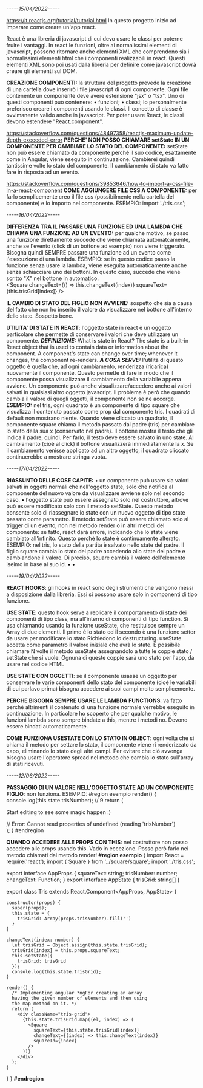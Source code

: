 *-----15/04/2022-----*

https://it.reactjs.org/tutorial/tutorial.html
In questo progetto inizio ad imparare come creare un'app react.

React è una libreria di javascript di cui devo usare le classi
per poterne fruire i vantaggi.
In react le funzioni, oltre ai normalissimi elementi di javascript,
possono ritornare anche elementi XML che comprendono sia i
normalissimi elementi html che i componenti realizzabili in react.
Questi elementi XML sono poi usati dalla libreria per definire come
javascript dovrà creare gli elementi sul DOM.

**CREAZIONE COMPONENTI:** la struttura del progetto prevede la creazione
di una cartella dove inserirò i file javascript di ogni componente.
Ogni file contenente un componente deve avere estensione "jsx" o "tsx".
Uno di questi componenti può contenere:
• funzioni;
• classi;
Io personalmente preferisco creare i componenti usando le classi.
Il concetto di classe è ovvimanente valido anche in javascript.
Per poter usare React, le classi devono estendere "React.component".

https://stackoverflow.com/questions/48497358/reactjs-maximum-update-depth-exceeded-error
**PERCHE' NON POSSO CHIAMARE setState IN UN COMPONENTE PER CAMBIARE LO STATO DEL COMPONENTE:**
setState non può essere chiamato da componente perchè il suo codice, esattamente come
in Angular, viene eseguito in continuazione. Cambierei quindi tantissime
volte lo stato del componente.
Il cambiamento di stato va fatto fare in risposta ad un evento.

https://stackoverflow.com/questions/39853646/how-to-import-a-css-file-in-a-react-component
**COME AGGIUNGERE FILE CSS A COMPONENTE:** per farlo semplicemente creo il file css
(possibilmente nella cartella del componente) e lo importo nel componente.
ESEMPIO: import './tris.css';

*-----16/04/2022-----*

**DIFFERENZA TRA IL PASSARE UNA FUNZIONE ED UNA LAMBDA CHE CHIAMA UNA FUNZIONE AD UN EVENTO:** per qualche motivo, se passo una funzione direttamente succede che viene chiamata automatcamente, anche se l'evento (click di un bottone ad esempio) non viene triggerato.
Bisogna quindi SEMPRE passare una funzione ad un evento come l'esecuzione di una lambda.
ESEMPIO: se in questo codice passo la funzione senza usare la lambda, viene eseguita automaticamente anche senza schiacciare uno dei bottoni.
In questo caso, succede che viene scritto "X" nel bottone in automatico.  
 <Square
changeText={() => this.changeText(index)}
squareText={this.trisGrid[index]} />

**IL CAMBIO DI STATO DEL FIGLIO NON AVVIENE:** sospetto che sia a causa del fatto che non ho inserito il valore da visualizzare nel bottone all'interno dello state. 
Sospetto bene. 

**UTILITA' DI STATE IN REACT**: l'oggetto state in react è un oggetto particolare
che permette di conservare i valori che deve utilizzare un componente. 
***DEFINIZIONE:*** What is state in React? The state is a built-in React object that is used to contain data or information about the component. A component's state can change over time; whenever it changes, the component re-renders. 
***A COSA SERVE:*** l'utilità di questo oggetto è quella che, ad ogni cambiamento, renderizza (ricarica) nuovamente il componente. Questo permette di fare in modo che il componente possa visualizzare il cambiamento della variabile appena avviene. 
Un componente può anche visualizzare/accedere anche ai valori salvati in qualsiasi altro oggetto javascript. Il problema è però che quando cambia il valore di quegli oggetti, il componente non se ne accorge.  
**ESEMPIO:** nel tris, ogni quadrato è un componente di tipo square che visualizza il contenuto passato come prop dal componente tris. 
I quadrati di default non mostrano niente.
Quando viene cliccato un quadrato, il componente square chiama il metodo passato dal padre (tris) per cambiare lo stato della sua x (conservato nel padre). 
Il bottone mostra il testo che gli indica il padre, quindi. 
Per farlo, il testo deve essere salvato in uno state. Al cambiamento (cioè al click) il bottone visualizzerà immediatamente la x. 
Se il cambiamento venisse applicato ad un altro oggetto, il quadrato cliccato continuerebbe a mostrare stringa vuota.


*-----17/04/2022-----*

**RIASSUNTO DELLE COSE CAPITE:**
 • un componente può usare sia valori salvati in oggetti normali che nell'oggetto state, solo che notifica al componente del nuovo valore da visualizzare avviene solo nel secondo caso.
 • l'oggetto state può essere assegnato solo nel costruttore, altrove può essere modificato solo con il metodo setState. Questo metodo consente solo di riassegnare lo state con un nuovo oggetto di tipo state passato come parametro. 
 Il metodo setState può essere chiamato solo al trigger di un evento, non nel metodo render o in altri metodi del componente: se fatto, react darà errore, indicando che lo state viene cambiato all'infinito. Questo perchè lo state è continuamente alterato. 
 ESEMPIO: nel tris, lo stato della partita è salvato nello state del padre. Il figlio square cambia lo stato del padre accedendo allo state del padre e cambiandone il valore. Di preciso, square cambia il valore dell'elemento iseimo in base al suo id. 
 • 
 •

 *-----19/04/2022-----*

 **REACT HOOKS**: gli hooks in react sono degli strumenti che vengono messi a disposizione dalla libreria. Essi si possono usare solo in componenti di tipo funzione.

**USE STATE**: questo hook serve a replicare il comportamento di state dei componenti di tipo class, ma all'interno di componenti di tipo function. 
Si usa chiamando usando la funzione useState, che restituisce sempre un Array di due elementi. Il primo è lo stato ed il secondo è una funzione setter da usare per modificare lo stato
Richiedono lo destructuring.
useState accetta come parametro il valore iniziale che avrà lo state.
È possibile chiamare N volte il metodo useState assegnandolo a tutte le coppie stato / setState che si vuole. Ognuna di queste coppie sarà uno stato per l'app, da usare nel codice HTML

**USE STATE CON OGGETTI**: se il componente usasse un oggetto per conservare le varie componenti dello stato del componente (cioè le variabili di cui parlavo prima) bisogna accedere ai suoi campi molto semplicemente.

**PERCHE BISOGNA SEMPRE USARE LE LAMBDA FUNCTIONS**: va fatto perché altrimenti il contenuto di una funzione normale verrebbe eseguito in continuazione. 
In particolare ho scoperto che per qualche motivo, le funzioni lambda sono sempre bindate a this, mentre i metodi no. Devono essere bindati automaticamente.

**COME FUNZIONA USESTATE CON LO STATO IN OBJECT**: ogni volta che si chiama il metodo per settare lo stato, il componente viene ri renderizzato da capo, eliminando lo stato degli altri campi.
Per evitare che ciò avvenga bisogna usare l'operatore spread nel metodo che cambia lo stato sull'array di stati ricevuti.

*-----12/06/2022-----*

**PASSAGGIO DI UN VALORE NELL'OGGETTO STATE AD UN COMPONENTE FIGLIO**: non funziona. 
ESEMPIO: 
#region esempio
  render() {
    console.log(this.state.trisNumber);                 // 9
    return (      
      <div>
        <Hello name={this.state.name} />
        <p>
          Start editing to see some magic happen :)
        </p> 
      <Tris trisNumber={this.state.trisNumber}/>      // Error: Cannot read properties of undefined (reading 'trisNumber')
      </div>
    );
  }
#endregion

**QUANDO ACCEDERE ALLE PROPS CON THIS**: nel costruttore non posso accedere alle props usando this.
Vado in eccezione.
Posso però farlo nei metodo chiamati dal metodo render!
**#region esempio**
{
  import React = require('react');
  import { Square } from '../square/square';
  import './tris.css';

  export interface AppProps {
    squareText: string;
    trisNumber: number;
    changeText: Function;
  }
  export interface AppState {
    trisGrid: string[]
  }

  export class Tris extends React.Component<AppProps, AppState> {

    constructor(props) {
      super(props);
      this.state = {
        trisGrid: Array(props.trisNumber).fill('')
      }
    }

    changeText(index: number) {
      let trisGrid = Object.assign(this.state.trisGrid);
      trisGrid[index] = this.props.squareText;
      this.setState({
        trisGrid: trisGrid
      });
      console.log(this.state.trisGrid);
    }

    render() {
      /* Implementing angular *ngFor creating an array 
      having the given number of elements and then using 
      the map method on it. */
      return (
        <div className="tris-grid">
          {this.state.trisGrid.map((el, index) => (
            <Square
              squareText={this.state.trisGrid[index]}
              changeText={(index) => this.changeText(index)}
              squareId={index}
            />
          ))}
        </div>
      );
    }
  }
}
**#endregion**

